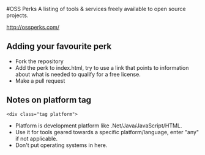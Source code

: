 #OSS Perks 
A listing of tools & services freely available to open source projects.

http://ossperks.com/

## Adding your favourite perk
* Fork the repository
* Add the perk to index.html, try to use a link that points to information about what is needed to qualify for a free license.
* Make a pull request

## Notes on platform tag 
`<div class="tag platform">`
* Platform is development platform like .Net/Java/JavaScript/HTML. 
* Use it for tools geared towards a specific platform/language, enter "any" if not applicable.
* Don't put operating systems in here. 
